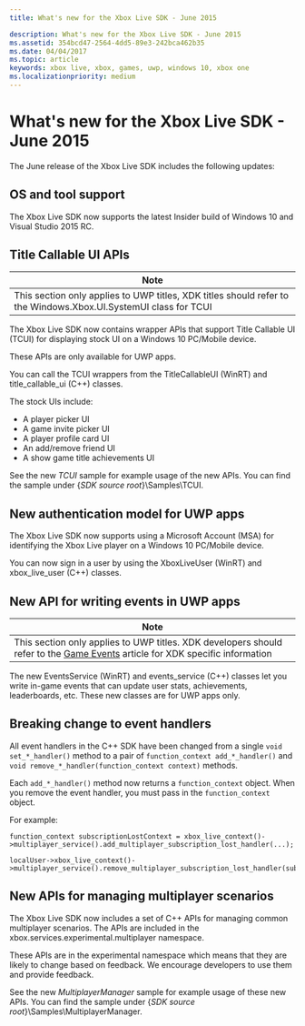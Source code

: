 ```yaml
---
title: What's new for the Xbox Live SDK - June 2015

description: What's new for the Xbox Live SDK - June 2015
ms.assetid: 354bcd47-2564-4dd5-89e3-242bca462b35
ms.date: 04/04/2017
ms.topic: article
keywords: xbox live, xbox, games, uwp, windows 10, xbox one
ms.localizationpriority: medium
---
```

# What's new for the Xbox Live SDK - June 2015

The June release of the Xbox Live SDK includes the following updates:

## OS and tool support ##
The Xbox Live SDK now supports the latest Insider build of Windows 10 and Visual Studio 2015 RC.

## Title Callable UI APIs

| Note |
|------|
| This section only applies to UWP titles, XDK titles should refer to the Windows.Xbox.UI.SystemUI class for TCUI  |

The Xbox Live SDK now contains wrapper APIs that support Title Callable UI (TCUI) for displaying stock UI on a Windows 10 PC/Mobile device.

These APIs are only available for UWP apps.

You can call the TCUI wrappers from the TitleCallableUI (WinRT) and title_callable_ui (C++) classes.

The stock UIs include:
* A player picker UI
* A game invite picker UI
* A player profile card UI
* An add/remove friend UI
* A show game title achievements UI

See the new *TCUI* sample for example usage of the new APIs. You can find the sample under {*SDK source root*}\Samples\TCUI.

## New authentication model for UWP apps
The Xbox Live SDK now supports using a Microsoft Account (MSA) for identifying the Xbox Live player on a Windows 10 PC/Mobile device.

You can now sign in a user by using the XboxLiveUser (WinRT) and xbox_live_user (C++) classes.

## New API for writing events in UWP apps

| Note |
|------|
| This section only applies to UWP titles.  XDK developers should refer to the [Game Events](https://developer.microsoft.com/en-us/games/xbox/docs/xboxlive/xbox-live-partners/event-driven-data-platform/game-events) article for XDK specific information  |

The new EventsService (WinRT) and events_service (C++) classes let you write in-game events that can update user stats, achievements, leaderboards, etc. These new classes are for UWP apps only.

## Breaking change to event handlers ##
All event handlers in the C++ SDK have been changed from a single `void set_*_handler()` method to a pair of `function_context add_*_handler()` and `void remove_*_handler(function_context context)` methods.

Each `add_*_handler()` method now returns a `function_context` object. When you remove the event handler, you must pass in the `function_context` object.

For example:
```
function_context subscriptionLostContext = xbox_live_context()->multiplayer_service().add_multiplayer_subscription_lost_handler(...);

localUser->xbox_live_context()->multiplayer_service().remove_multiplayer_subscription_lost_handler(subscriptionLostContext);
```

## New APIs for managing multiplayer scenarios
The Xbox Live SDK now includes a set of C++ APIs for managing common multiplayer scenarios. The APIs are included in the xbox.services.experimental.multiplayer namespace.

These APIs are in the experimental namespace which means that they are likely to change based on feedback.  We encourage developers to use them and provide feedback.

See the new *MultiplayerManager* sample for example usage of these new APIs. You can find the sample under {*SDK source root*}\Samples\MultiplayerManager.
